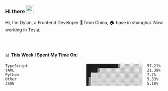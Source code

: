 ### Hi there <img src="https://media.giphy.com/media/hvRJCLFzcasrR4ia7z/giphy.gif" width="25px">

<!-- ![visitors](https://visitor-badge.glitch.me/badge?page_id=dislfyer.dislfyer) -->

Hi, I'm Dylan, a Frontend Developer 🚀 from China, 🏠 base in shanghai. Now working in Tesla.

<br/>
<br/>

📊 **This Week I Spent My Time On:**


<!--START_SECTION:waka-->

```text
TypeScript                          ██████████████▒░░░░░░░░░░  57.21%
YAML                                █████▒░░░░░░░░░░░░░░░░░░░  21.38%
Python                              ██░░░░░░░░░░░░░░░░░░░░░░░  7.7%
Other                               █▒░░░░░░░░░░░░░░░░░░░░░░░  5.33%
JSON                                █▒░░░░░░░░░░░░░░░░░░░░░░░  5.18%
```

<!--END_SECTION:waka-->

<!--
**About Me:**
 -->
